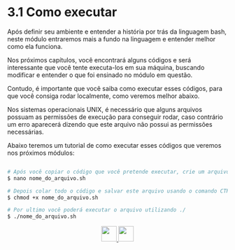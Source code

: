 # 3.1 Como executar

Após definir seu ambiente e entender a história por trás da linguagem bash, neste módulo entraremos mais a fundo na linguagem e entender melhor como ela funciona.

Nos próximos capítulos, você encontrará alguns códigos e será interessante que você tente executa-los em sua máquina, buscando modificar e entender o que foi ensinado no módulo em questão. 

Contudo, é importante que você saiba como executar esses códigos, para que você consiga rodar localmente, como veremos melhor abaixo.


Nos sistemas operacionais UNIX, é necessário que alguns arquivos possuam as permissões de execução para conseguir rodar, caso contrário um erro aparecerá dizendo que este arquivo não possui as permissões necessárias.

Abaixo teremos um tutorial de como executar esses códigos que veremos nos próximos módulos:


```bash

# Após você copiar o código que você pretende executar, crie um arquivo .sh e coloque este conteúdo.
$ nano nome_do_arquivo.sh

# Depois colar todo o código e salvar este arquivo usando o comando CTRL + O, dê a permissão de escrita
$ chmod +x nome_do_arquivo.sh

# Por ultimo você poderá executar o arquivo utilizando ./
$ ./nome_do_arquivo.sh
```

<p align="center">
  <a href="../2-Ambiente/04-Online.md">
    <img src="https://cdn.discordapp.com/attachments/539836343094870016/863605852304048148/anterior.png" height=35>
  </a>
  <a href="02-Declaração-de-variáveis.md">
    <img src="https://cdn.discordapp.com/attachments/539836343094870016/863605863049461780/proximo.png" height=35>
  </a>
</p>